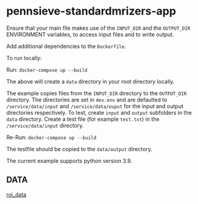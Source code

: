 # pennsieve-standardmrizers-app

Ensure that your main file makes use of the `INPUT_DIR` and the `OUTPUT_DIR` ENVIRONMENT variables, to access input files and to write output.

Add additional dependencies to the `Dockerfile`.

To run locally:

Run: `docker-compose up --build`

The above will create a `data` directory in your root directory locally.

The example copies files from the `INPUT_DIR` directory to the `OUTPUT_DIR` directory. The directories are set in `dev.env` and are defaulted to `/service/data/input` and `/service/data/ouput` for the input and output directories respectively.
To test, create `input` and `output` subfolders in the `data` directory. Create a test file (for example `test.txt`) in the `/service/data/input` directory. 

Re-Run: `docker-compose up --build`

The testfile should be copied to the `data/output` directory.

The current example supports python version 3.9.


## DATA
[roi_data](https://www.dropbox.com/scl/fo/6qmsj8myf6trmh02ws7h5/AL4mzQF0CS936FjV9oR8a2M?rlkey=4anw6u45r0azwtehw831pszh4&dl=0)
